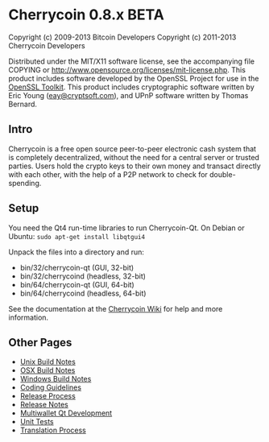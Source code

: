 Cherrycoin 0.8.x BETA
====================

Copyright (c) 2009-2013 Bitcoin Developers
Copyright (c) 2011-2013 Cherrycoin Developers

Distributed under the MIT/X11 software license, see the accompanying
file COPYING or http://www.opensource.org/licenses/mit-license.php.
This product includes software developed by the OpenSSL Project for use in the [OpenSSL Toolkit](http://www.openssl.org/). This product includes
cryptographic software written by Eric Young ([eay@cryptsoft.com](mailto:eay@cryptsoft.com)), and UPnP software written by Thomas Bernard.


Intro
---------------------
Cherrycoin is a free open source peer-to-peer electronic cash system that is
completely decentralized, without the need for a central server or trusted
parties.  Users hold the crypto keys to their own money and transact directly
with each other, with the help of a P2P network to check for double-spending.


Setup
---------------------
You need the Qt4 run-time libraries to run Cherrycoin-Qt. On Debian or Ubuntu:
	`sudo apt-get install libqtgui4`

Unpack the files into a directory and run:

- bin/32/cherrycoin-qt (GUI, 32-bit)
- bin/32/cherrycoind (headless, 32-bit)
- bin/64/cherrycoin-qt (GUI, 64-bit)
- bin/64/cherrycoind (headless, 64-bit)

See the documentation at the [Cherrycoin Wiki](http://cherrycoin.info)
for help and more information.


Other Pages
---------------------
- [Unix Build Notes](build-unix.md)
- [OSX Build Notes](build-osx.md)
- [Windows Build Notes](build-msw.md)
- [Coding Guidelines](coding.md)
- [Release Process](release-process.md)
- [Release Notes](release-notes.md)
- [Multiwallet Qt Development](multiwallet-qt.md)
- [Unit Tests](unit-tests.md)
- [Translation Process](translation_process.md)
